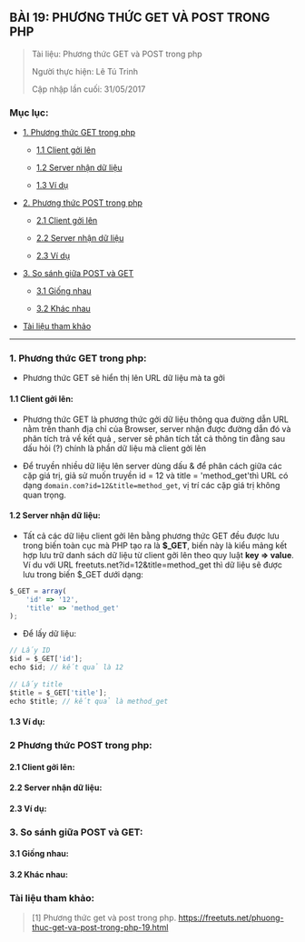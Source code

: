 ## BÀI 19: PHƯƠNG THỨC GET VÀ POST TRONG PHP

> Tài liệu: Phương thức GET và POST trong php
>
> Người thực hiện: Lê Tú Trinh
>
> Cập nhập lần cuối: 31/05/2017

### Mục lục:

- [1. Phương thức GET trong php](#1)

	- [1.1 Client gởi lên](#1.1)

	- [1.2 Server nhận dữ liệu](#1.2)

	- [1.3 Ví dụ](#1.3)

- [2. Phương thức POST trong php](#2)

	- [2.1 Client gởi lên](#2.1)

	- [2.2 Server nhận dữ liệu](#2.2)

	- [2.3 Ví dụ](#2.3)

- [3. So sánh giữa POST và GET](#3)

	- [3.1 Giống nhau](#3.1)

	- [3.2 Khác nhau](#3.2)

- [Tài liệu tham khảo](#4)

***

<a name="1"></a>
### 1. Phương thức GET trong php:

- Phương thức GET sẽ hiển thị lên URL dữ liệu mà ta gởi

<a name="1.1"></a>
#### 1.1 Client gởi lên:

- Phương thức GET là phương thức gởi dữ liệu thông qua đường dẫn URL nằm trên thanh địa chỉ của Browser, server nhận được đường dẫn đó và phân tích trả về kết quả , server sẽ phân tích tất cả thông tin đằng sau dấu hỏi (?) chính là phần dữ liệu mà client gởi lên

- Để truyền nhiều dữ liệu  lên server dùng dấu & để phân cách giữa các cặp giá trị, giả sử muốn truyền id = 12 và title = 'method_get'thì URL có dạng `domain.com?id=12&title=method_get`, vị trí các cặp giá trị không quan trọng.

<a name="1.2"></a>
#### 1.2 Server nhận dữ liệu:

- Tất cả các dữ liệu client gởi lên bằng phương thức GET đều được lưu trong biến toàn cục mà PHP tạo ra là **$_GET**, biến này là kiểu mảng kết hợp lưu trữ danh sách dữ liệu từ client gởi lên theo quy luật **key => value**.  Ví du với URL freetuts.net?id=12&title=method_get thì dữ liệu sẽ được lưu trong biến $_GET dưới dạng:

```javascript
$_GET = array(
    'id' => '12',
    'title' => 'method_get'
);
```

- Để lấy dữ liệu:

```javascript
// Lấy ID
$id = $_GET['id'];
echo $id; // kết quả là 12
  
// Lấy title
$title = $_GET['title'];
echo $title; // kết quả là method_get
```

<a name="1.3"></a>
#### 1.3 Ví dụ:


<a name="2"></a>
### 2 Phương thức POST trong php:

<a name="2.1"></a>
#### 2.1 Client gởi lên:

<a name="2.2"></a>
#### 2.2 Server nhận dữ liệu:

<a name="2.3"></a>
#### 2.3 Ví dụ:

<a name="3"></a>
### 3. So sánh giữa POST và GET:

<a name="3.1"></a>
#### 3.1 Giống nhau:

<a name="3.2"></a>
#### 3.2 Khác nhau:

<a name="4"></a>
### Tài liệu tham khảo:

> [1] Phương thức get và post trong php. https://freetuts.net/phuong-thuc-get-va-post-trong-php-19.html